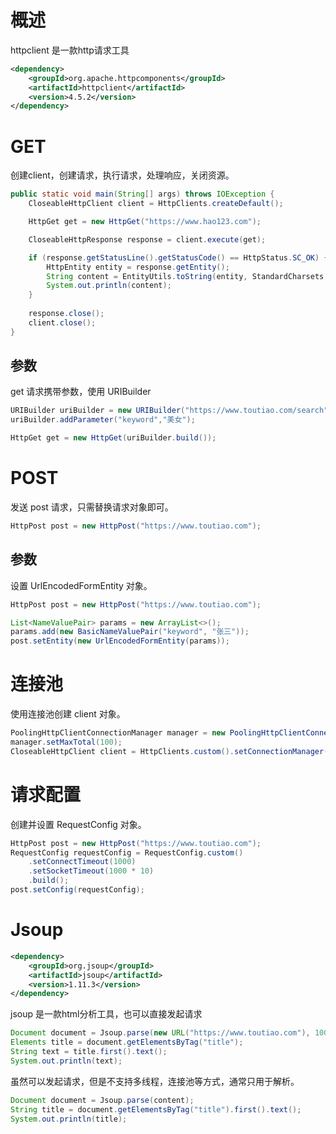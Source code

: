 # 概述

httpclient 是一款http请求工具

```xml
<dependency>
    <groupId>org.apache.httpcomponents</groupId>
    <artifactId>httpclient</artifactId>
    <version>4.5.2</version>
</dependency>
```

# GET

创建client，创建请求，执行请求，处理响应，关闭资源。

```java
public static void main(String[] args) throws IOException {
    CloseableHttpClient client = HttpClients.createDefault();

    HttpGet get = new HttpGet("https://www.hao123.com");

    CloseableHttpResponse response = client.execute(get);

    if (response.getStatusLine().getStatusCode() == HttpStatus.SC_OK) {
        HttpEntity entity = response.getEntity();
        String content = EntityUtils.toString(entity, StandardCharsets.UTF_8);
        System.out.println(content);
    }
    
    response.close();
    client.close();
}
```

## 参数

get 请求携带参数，使用 URIBuilder

```java
URIBuilder uriBuilder = new URIBuilder("https://www.toutiao.com/search");
uriBuilder.addParameter("keyword","美女");

HttpGet get = new HttpGet(uriBuilder.build());
```

# POST

发送 post 请求，只需替换请求对象即可。

```java
HttpPost post = new HttpPost("https://www.toutiao.com");
```

## 参数

设置 UrlEncodedFormEntity 对象。

```java
HttpPost post = new HttpPost("https://www.toutiao.com");

List<NameValuePair> params = new ArrayList<>();
params.add(new BasicNameValuePair("keyword", "张三"));
post.setEntity(new UrlEncodedFormEntity(params));
```

# 连接池

使用连接池创建 client 对象。

```java
PoolingHttpClientConnectionManager manager = new PoolingHttpClientConnectionManager();
manager.setMaxTotal(100);
CloseableHttpClient client = HttpClients.custom().setConnectionManager(manager).build();
```

# 请求配置

创建并设置 RequestConfig 对象。

```java
HttpPost post = new HttpPost("https://www.toutiao.com");
RequestConfig requestConfig = RequestConfig.custom()
    .setConnectTimeout(1000)
    .setSocketTimeout(1000 * 10)
    .build();
post.setConfig(requestConfig);
```

# Jsoup

```xml
<dependency>
    <groupId>org.jsoup</groupId>
    <artifactId>jsoup</artifactId>
    <version>1.11.3</version>
</dependency>
```

jsoup 是一款html分析工具，也可以直接发起请求

```java
Document document = Jsoup.parse(new URL("https://www.toutiao.com"), 1000);
Elements title = document.getElementsByTag("title");
String text = title.first().text();
System.out.println(text);
```

虽然可以发起请求，但是不支持多线程，连接池等方式，通常只用于解析。

```java
Document document = Jsoup.parse(content);
String title = document.getElementsByTag("title").first().text();
System.out.println(title);
```

